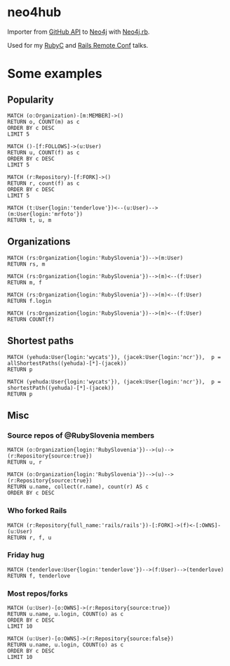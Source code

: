 # neo4hub

Importer from [GitHub API](https://developer.github.com/v3/) to [Neo4j](http://neo4j.com/) with [Neo4j.rb](http://neo4jrb.io/).

Used for my [RubyC](http://rubyc.eu/) and [Rails Remote Conf](https://railsremoteconf.com/) talks.

# Some examples

## Popularity

```
MATCH (o:Organization)-[m:MEMBER]->()
RETURN o, COUNT(m) as c
ORDER BY c DESC
LIMIT 5

MATCH ()-[f:FOLLOWS]->(u:User)
RETURN u, COUNT(f) as c
ORDER BY c DESC
LIMIT 5

MATCH (r:Repository)-[f:FORK]->()
RETURN r, count(f) as c
ORDER BY c DESC
LIMIT 5

MATCH (t:User{login:'tenderlove'})<--(u:User)-->(m:User{login:'mrfoto'})
RETURN t, u, m
```

## Organizations

```
MATCH (rs:Organization{login:'RubySlovenia'})-->(m:User)
RETURN rs, m

MATCH (rs:Organization{login:'RubySlovenia'})-->(m)<--(f:User)
RETURN m, f

MATCH (rs:Organization{login:'RubySlovenia'})-->(m)<--(f:User)
RETURN f.login

MATCH (rs:Organization{login:'RubySlovenia'})-->(m)<--(f:User)
RETURN COUNT(f)
```

## Shortest paths

```
MATCH (yehuda:User{login:'wycats'}), (jacek:User{login:'ncr'}),  p = allShortestPaths((yehuda)-[*]-(jacek))
RETURN p

MATCH (yehuda:User{login:'wycats'}), (jacek:User{login:'ncr'}),  p = shortestPath((yehuda)-[*]-(jacek))
RETURN p
```

## Misc

### Source repos of @RubySlovenia members

```
MATCH (o:Organization{login:'RubySlovenia'})-->(u)-->(r:Repository{source:true})
RETURN u, r

MATCH (o:Organization{login:'RubySlovenia'})-->(u)-->(r:Repository{source:true})
RETURN u.name, collect(r.name), count(r) AS c
ORDER BY c DESC
```

### Who forked Rails

```
MATCH (r:Repository{full_name:'rails/rails'})-[:FORK]->(f)<-[:OWNS]-(u:User)
RETURN r, f, u
```

### Friday hug

```
MATCH (tenderlove:User{login:'tenderlove'})-->(f:User)-->(tenderlove)
RETURN f, tenderlove
```

### Most repos/forks

```
MATCH (u:User)-[o:OWNS]->(r:Repository{source:true})
RETURN u.name, u.login, COUNT(o) as c
ORDER BY c DESC
LIMIT 10

MATCH (u:User)-[o:OWNS]->(r:Repository{source:false})
RETURN u.name, u.login, COUNT(o) as c
ORDER BY c DESC
LIMIT 10
```
